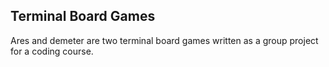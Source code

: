 ## Terminal Board Games

Ares and demeter are two terminal board games written as a group project for a coding course. 
